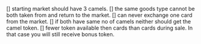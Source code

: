 [] starting market should have 3 camels.
[] the same goods type cannot be both taken from and return to the market.
[] can never exchange one card from the market.
[] if both have same no of camels neither should get the camel token.
[] fewer token available then cards than cards during sale. In that case you will still receive bonus token.
